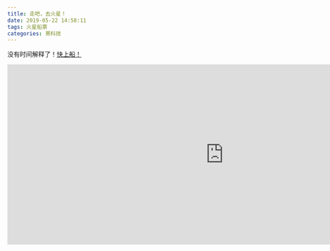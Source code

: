 ```yaml
---
title: 走吧，去火星！
date: 2019-05-22 14:58:11
tags: 火星船票
categories: 黑科技
---
```


没有时间解释了！[快上船！](https://go.nasa.gov/Mars2020Pass)

<iframe width="980" height="410" src="https://mars.nasa.gov/layout/embed/send-your-name/mars2020/certificate/?cn=781873778280" frameborder="0"></iframe>

